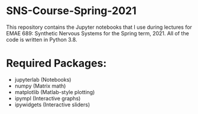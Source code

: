 # SNS-Course-Spring-2021

This repository contains the Jupyter notebooks that I use during lectures for EMAE 689: Synthetic Nervous Systems for the Spring term, 2021. All of the code is written in Python 3.8.

# Required Packages:
* jupyterlab	(Notebooks)
* numpy			(Matrix math)
* matplotlib	(Matlab-style plotting)
* ipympl		(Interactive graphs)
* ipywidgets	(Interactive sliders)